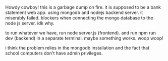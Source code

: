 Howdy cowboy!
this is a garbage dump on fire. it is supposed to be a bank statement web app. using mongodb and nodejs backend server.
it miserably failed. blockers when connecting the mongo database to the node js server. idk why.

to run whatever we have, run node server.js (frontend). and run npm run dev (backend) in a separate terminal. maybe something
works. woop woop! 

i think the problem relies in the mongodb installation and the fact that school computers don't have admin privileges.